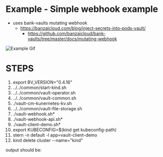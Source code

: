# Example - Simple webhook example 

* uses bank-vaults mutating webhook
  * https://banzaicloud.com/blog/inject-secrets-into-pods-vault/
	* https://github.com/banzaicloud/bank-vaults/tree/master/docs/mutating-webhook

![Example Gif](https://banzaicloud.com/img/blog/admission-webhooks/vault-mutating-webhook.gif)

# STEPS

1. export BV_VERSION="0.4.16"
1. ../../common/start-kind.sh
1. ../../common/vault-operator.sh
1. ../../common/vault-common.sh
1. ./vault-cm-kunernetes-kv.sh
1. ../../common/vault-file-storage.sh
1. ./vault-webhook.sh*
1. ./vault-webhook-api.sh*
1. ./vault-client-demo.sh*
1. export KUBECONFIG=$(kind get kubeconfig-path)
1. stern -n default -l app=vault-client-demo
1. kind delete cluster --name="kind"

output should be:
```

```
